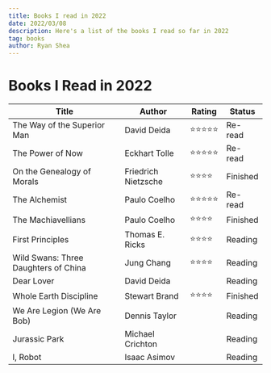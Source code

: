 ```yaml
---
title: Books I read in 2022
date: 2022/03/08
description: Here's a list of the books I read so far in 2022
tag: books
author: Ryan Shea
---
```


# Books I Read in 2022

| Title       | Author      | Rating      |  Status      |
| ----------- | ----------- | ----------- | ----------- |
| The Way of the Superior Man | David Deida | ⭐⭐⭐⭐⭐ | Re-read |
| The Power of Now | Eckhart Tolle | ⭐⭐⭐⭐⭐ | Re-read |
| On the Genealogy of Morals | Friedrich Nietzsche | ⭐⭐⭐⭐ | Finished |
| The Alchemist | Paulo Coelho | ⭐⭐⭐⭐⭐ | Re-read |
| The Machiavellians | Paulo Coelho | ⭐⭐⭐⭐ | Finished |
| First Principles | Thomas E. Ricks | ⭐⭐⭐⭐ | Reading |
| Wild Swans: Three Daughters of China | Jung Chang | ⭐⭐⭐⭐ | Reading |
| Dear Lover | David Deida | | Reading |
| Whole Earth Discipline | Stewart Brand | ⭐⭐⭐⭐ | Finished |
| We Are Legion (We Are Bob) | Dennis Taylor | | Reading |
| Jurassic Park | Michael Crichton | | Reading |
| I, Robot | Isaac Asimov | | Reading |
